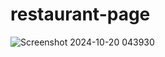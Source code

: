 # restaurant-page
![Screenshot 2024-10-20 043930](https://github.com/user-attachments/assets/5f7bb6b1-900d-4fce-b53f-d40f6f3cb8ad)
